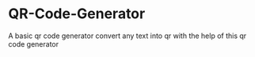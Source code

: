 # QR-Code-Generator
A basic qr code generator convert any text into qr with the help of this qr code generator
